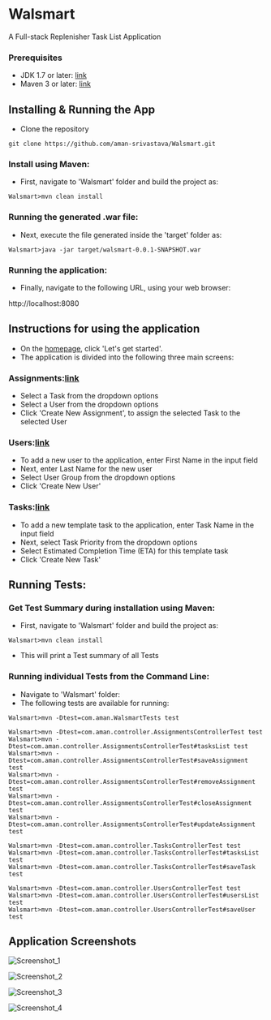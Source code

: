 # Walsmart
A Full-stack Replenisher Task List Application


### Prerequisites 
* JDK 1.7 or later: [link](https://docs.oracle.com/javase/7/docs/webnotes/install/windows/jdk-installation-windows.html)
* Maven 3 or later: [link](https://www.mkyong.com/maven/how-to-install-maven-in-windows/)


## Installing & Running the App

* Clone the repository
```
git clone https://github.com/aman-srivastava/Walsmart.git
```

### Install using Maven:
* First, navigate to 'Walsmart' folder and build the project as:
```
Walsmart>mvn clean install
```

### Running the generated .war file:
* Next, execute the file generated inside the 'target' folder as:
```
Walsmart>java -jar target/walsmart-0.0.1-SNAPSHOT.war
```

### Running the application:
* Finally, navigate to the following URL, using your web browser:

http://localhost:8080


## Instructions for using the application

* On the [homepage](http://localhost:8080/index.html), click 'Let's get started'.
* The application is divided into the following three main screens:

### Assignments:[link](http://localhost:8080/assignments)

* Select a Task from the dropdown options
* Select a User from the dropdown options
* Click 'Create New Assignment', to assign the selected Task to the selected User

### Users:[link](http://localhost:8080/users)

* To add a new user to the application, enter First Name in the input field
* Next, enter Last Name for the new user
* Select User Group from the dropdown options
* Click 'Create New User'

### Tasks:[link](http://localhost:8080/tasks)

* To add a new template task to the application, enter Task Name in the input field
* Next, select Task Priority from the dropdown options
* Select Estimated Completion Time (ETA) for this template task
* Click 'Create New Task'

## Running Tests:

### Get Test Summary during installation using Maven:
* First, navigate to 'Walsmart' folder and build the project as:
```
Walsmart>mvn clean install
```
* This will print a Test summary of all Tests

### Running individual Tests from the Command Line:
* Navigate to 'Walsmart' folder:
* The following tests are available for running:
```
Walsmart>mvn -Dtest=com.aman.WalsmartTests test

Walsmart>mvn -Dtest=com.aman.controller.AssignmentsControllerTest test
Walsmart>mvn -Dtest=com.aman.controller.AssignmentsControllerTest#tasksList test
Walsmart>mvn -Dtest=com.aman.controller.AssignmentsControllerTest#saveAssignment test
Walsmart>mvn -Dtest=com.aman.controller.AssignmentsControllerTest#removeAssignment test
Walsmart>mvn -Dtest=com.aman.controller.AssignmentsControllerTest#closeAssignment test
Walsmart>mvn -Dtest=com.aman.controller.AssignmentsControllerTest#updateAssignment test

Walsmart>mvn -Dtest=com.aman.controller.TasksControllerTest test
Walsmart>mvn -Dtest=com.aman.controller.TasksControllerTest#tasksList test
Walsmart>mvn -Dtest=com.aman.controller.TasksControllerTest#saveTask test

Walsmart>mvn -Dtest=com.aman.controller.UsersControllerTest test
Walsmart>mvn -Dtest=com.aman.controller.UsersControllerTest#usersList test
Walsmart>mvn -Dtest=com.aman.controller.UsersControllerTest#saveUser test

```

## Application Screenshots

![Screenshot_1](http://amansrivastava.me/Content/Walsmart/1.jpg)

![Screenshot_2](http://amansrivastava.me/Content/Walsmart/2.png)

![Screenshot_3](http://amansrivastava.me/Content/Walsmart/3.png)

![Screenshot_4](http://amansrivastava.me/Content/Walsmart/4.png)



